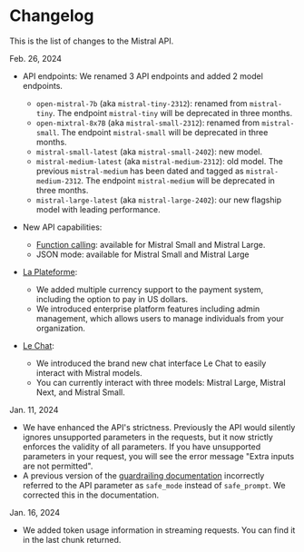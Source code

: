 # Changelog

This is the list of changes to the Mistral API. 

Feb. 26, 2024

- API endpoints: We renamed 3 API endpoints and added 2 model endpoints. 
    - `open-mistral-7b` (aka `mistral-tiny-2312`): renamed from `mistral-tiny`. The endpoint `mistral-tiny` will be deprecated in three months.
    - `open-mixtral-8x7B` (aka `mistral-small-2312`): renamed from `mistral-small`. The endpoint `mistral-small` will be deprecated in three months.
    - `mistral-small-latest` (aka `mistral-small-2402`): new model.
   - `mistral-medium-latest` (aka `mistral-medium-2312`): old model. The previous `mistral-medium` has been dated and tagged as `mistral-medium-2312`. The endpoint `mistral-medium` will be deprecated in three months.
    - `mistral-large-latest` (aka `mistral-large-2402`): our new flagship model with leading performance. 

- New API capabilities:
    - [Function calling](../guides/05-function-calling.md): available for Mistral Small and Mistral Large. 
    - JSON mode: available for Mistral Small and Mistral Large

- [La Plateforme](https://console.mistral.ai/):
    - We added multiple currency support to the payment system, including the option to pay in US dollars. 
    - We introduced enterprise platform features including admin management, which allows users to manage individuals from your organization.

- [Le Chat](https://chat.mistral.ai/): 
    - We introduced the brand new chat interface Le Chat to easily interact with Mistral models. 
    - You can currently interact with three models: Mistral Large, Mistral Next, and Mistral Small. 

Jan. 11, 2024
- We have enhanced the API's strictness. Previously the API would silently ignores unsupported parameters in the requests, but it now strictly enforces the validity of all parameters. If you have unsupported parameters in your request, you will see the error message "Extra inputs are not permitted".
- A previous version of the [guardrailing documentation](../guardrailing) incorrectly referred to the API parameter as `safe_mode` instead of `safe_prompt`. We corrected this in the documentation. 

Jan. 16, 2024
- We added token usage information in streaming requests. You can find it in the last chunk returned.
